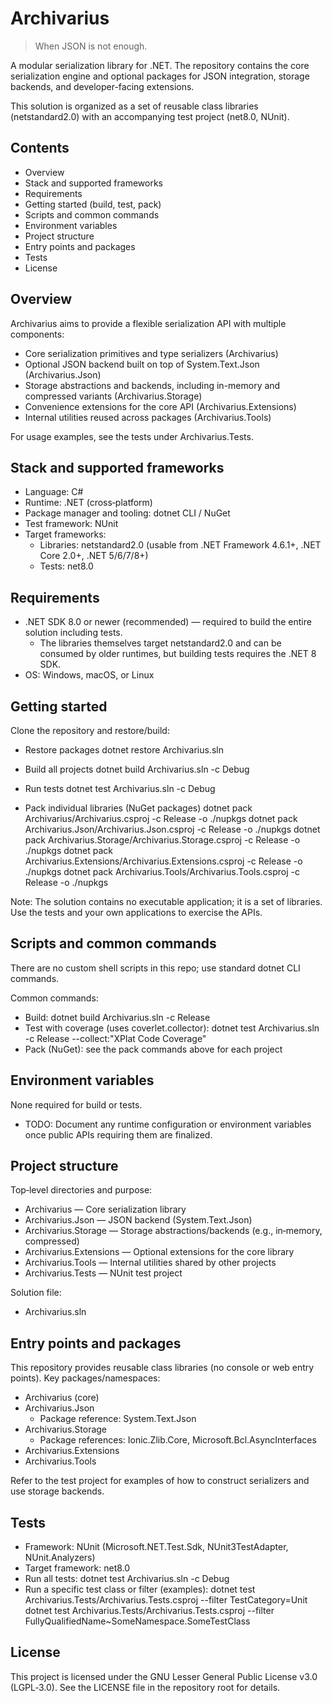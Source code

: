 # Archivarius

> When JSON is not enough.

A modular serialization library for .NET. The repository contains the core serialization engine and optional packages for JSON integration, storage backends, and developer-facing extensions.

This solution is organized as a set of reusable class libraries (netstandard2.0) with an accompanying test project (net8.0, NUnit).


## Contents
- Overview
- Stack and supported frameworks
- Requirements
- Getting started (build, test, pack)
- Scripts and common commands
- Environment variables
- Project structure
- Entry points and packages
- Tests
- License


## Overview
Archivarius aims to provide a flexible serialization API with multiple components:
- Core serialization primitives and type serializers (Archivarius)
- Optional JSON backend built on top of System.Text.Json (Archivarius.Json)
- Storage abstractions and backends, including in-memory and compressed variants (Archivarius.Storage)
- Convenience extensions for the core API (Archivarius.Extensions)
- Internal utilities reused across packages (Archivarius.Tools)

For usage examples, see the tests under Archivarius.Tests.


## Stack and supported frameworks
- Language: C#
- Runtime: .NET (cross‑platform)
- Package manager and tooling: dotnet CLI / NuGet
- Test framework: NUnit
- Target frameworks:
  - Libraries: netstandard2.0 (usable from .NET Framework 4.6.1+, .NET Core 2.0+, .NET 5/6/7/8+)
  - Tests: net8.0


## Requirements
- .NET SDK 8.0 or newer (recommended) — required to build the entire solution including tests.
  - The libraries themselves target netstandard2.0 and can be consumed by older runtimes, but building tests requires the .NET 8 SDK.
- OS: Windows, macOS, or Linux


## Getting started
Clone the repository and restore/build:

- Restore packages
  dotnet restore Archivarius.sln

- Build all projects
  dotnet build Archivarius.sln -c Debug

- Run tests
  dotnet test Archivarius.sln -c Debug

- Pack individual libraries (NuGet packages)
  dotnet pack Archivarius/Archivarius.csproj -c Release -o ./nupkgs
  dotnet pack Archivarius.Json/Archivarius.Json.csproj -c Release -o ./nupkgs
  dotnet pack Archivarius.Storage/Archivarius.Storage.csproj -c Release -o ./nupkgs
  dotnet pack Archivarius.Extensions/Archivarius.Extensions.csproj -c Release -o ./nupkgs
  dotnet pack Archivarius.Tools/Archivarius.Tools.csproj -c Release -o ./nupkgs

Note: The solution contains no executable application; it is a set of libraries. Use the tests and your own applications to exercise the APIs.


## Scripts and common commands
There are no custom shell scripts in this repo; use standard dotnet CLI commands.

Common commands:
- Build: dotnet build Archivarius.sln -c Release
- Test with coverage (uses coverlet.collector):
  dotnet test Archivarius.sln -c Release --collect:"XPlat Code Coverage"
- Pack (NuGet): see the pack commands above for each project


## Environment variables
None required for build or tests.

- TODO: Document any runtime configuration or environment variables once public APIs requiring them are finalized.


## Project structure
Top‑level directories and purpose:
- Archivarius — Core serialization library
- Archivarius.Json — JSON backend (System.Text.Json)
- Archivarius.Storage — Storage abstractions/backends (e.g., in‑memory, compressed)
- Archivarius.Extensions — Optional extensions for the core library
- Archivarius.Tools — Internal utilities shared by other projects
- Archivarius.Tests — NUnit test project

Solution file:
- Archivarius.sln


## Entry points and packages
This repository provides reusable class libraries (no console or web entry points). Key packages/namespaces:
- Archivarius (core)
- Archivarius.Json
  - Package reference: System.Text.Json
- Archivarius.Storage
  - Package references: Ionic.Zlib.Core, Microsoft.Bcl.AsyncInterfaces
- Archivarius.Extensions
- Archivarius.Tools

Refer to the test project for examples of how to construct serializers and use storage backends.


## Tests
- Framework: NUnit (Microsoft.NET.Test.Sdk, NUnit3TestAdapter, NUnit.Analyzers)
- Target framework: net8.0
- Run all tests:
  dotnet test Archivarius.sln -c Debug
- Run a specific test class or filter (examples):
  dotnet test Archivarius.Tests/Archivarius.Tests.csproj --filter TestCategory=Unit
  dotnet test Archivarius.Tests/Archivarius.Tests.csproj --filter FullyQualifiedName~SomeNamespace.SomeTestClass


## License
This project is licensed under the GNU Lesser General Public License v3.0 (LGPL‑3.0). See the LICENSE file in the repository root for details.
